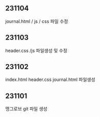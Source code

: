 
## 231104 ##
journal.html / js / css 파일 수정


## 231103 ##
header.css /js 파일생성 및 수정

## 231102 ##
index.html
header.css
journal.html 
파일생성

## 231101 ##
맹그로브 git 파일 생성